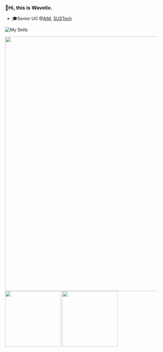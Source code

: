 ### 👋Hi, this is Wavelix.

- 🎓Senior UG @[AiM](https://sdim.sustech.edu.cn/), [SUSTech](https://www.sustech.edu.cn/en/)

![My Skills](https://skillicons.dev/icons?i=python,java,matlab,pytorch,ros,cpp,cmake,ubuntu,arch,raspberrypi,androidstudio,docker,git,latex,markdown)

<p>
<img 
  align="center"
  width=840
  src="https://github-profile-summary-cards.vercel.app/api/cards/profile-details?username=wavelix&theme=radical"
  />
<img 
  height=184
  src="https://github-readme-stats.vercel.app/api?username=wavelix&show_icons=true&count_private=true&theme=radical&rank_icon=github"
  />
<img 
  height=184
  src="https://github-readme-stats.vercel.app/api/top-langs/?username=wavelix&layout=compact&theme=radical"
  />
<p>

